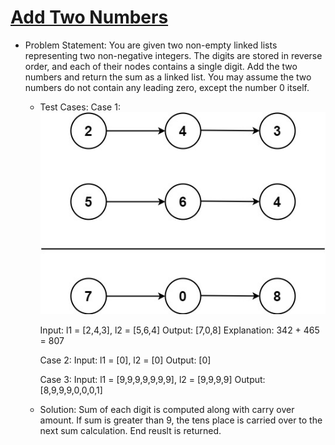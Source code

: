# [Add Two Numbers](https://leetcode.com/problems/add-two-numbers/)
- Problem Statement: 
    You are given two non-empty linked lists representing two non-negative integers. The digits are stored in reverse order, and each of their nodes contains a single digit. Add the two numbers and return the sum as a linked list.
    You may assume the two numbers do not contain any leading zero, except the number 0 itself.
    
    - Test Cases:
        Case 1:
        ![image](AddTwoNum.jpeg)
        
        Input: l1 = [2,4,3], l2 = [5,6,4]
        Output: [7,0,8]
        Explanation: 342 + 465 = 807

        Case 2:
        Input: l1 = [0], l2 = [0]
        Output: [0]

        Case 3:
        Input: l1 = [9,9,9,9,9,9,9], l2 = [9,9,9,9]
        Output: [8,9,9,9,0,0,0,1]
        
    - Solution:
        Sum of each digit is computed along with carry over amount. If sum is greater than 9, the tens place is carried over to the next sum calculation. End reuslt is returned.